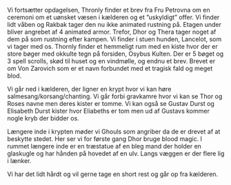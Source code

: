 Vi fortsætter opdagelsen, Thronly finder et brev fra Fru Petrovna om en ceremoni om et uønsket væsen i kælderen og et ”uskyldigt” offer. Vi finder lidt våben og Rakbak tager den nu ikke animated rustning på. Etagen under bliver angrebet af 4 animated armor. Trefor, Dhor og Thera tager noget af dem på som rustning efter kampen. Vi finder i stuen hunden, Lancelot, som vi tager med os. Thornly finder et hemmeligt rum med en kiste hvor der er store bøger med okkulte tegn på forsiden, Osybus Kulten. Der er 5 bøget og 3 spell scrolls, skød til huset og en vindmølle, og endnu et brev. Brevet er om Von Zarovich som er et navn forbundet med et tragisk fald og meget blod.

Vi går ned i kælderen, der ligner en krypt hvor vi kan høre salmesang/korsang/chanting. Vi går forbi gravkamre hvor vi kan se Thor og Roses navne men deres kister er tomme. Vi kan også se Gustav Durst og Elisabeth Durst kister hvor Eliabeths er tom men ud af Gustavs kommer nogle kryb der bidder os.

Længere inde i krypten møder vi Ghouls som angriber da de er drevet af at beskytte stedet. Her ser vi for første gang Dhor bruge blood magic. I rummet længere inde er en træstatue af en bleg mand der holder en glaskugle og har hånden på hovedet af en ulv. Langs væggen er der flere lig i lænker.

Vi har det lidt hårdt og vil gerne tage en short rest og går op fra kælderen.